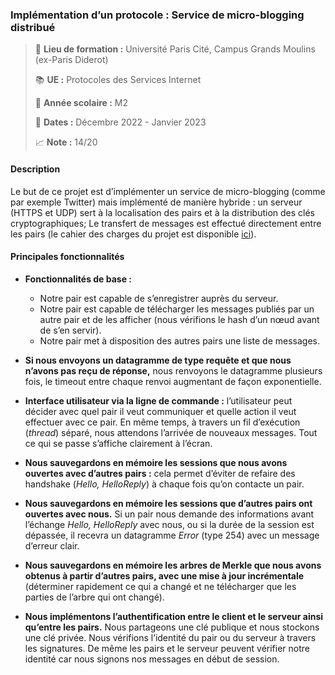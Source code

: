 ### Implémentation d’un protocole : Service de micro-blogging distribué

> :school: **Lieu de formation :** Université Paris Cité, Campus Grands Moulins (ex-Paris Diderot)
> 
> :books: **UE :** Protocoles des Services Internet
> 
> :pushpin: **Année scolaire :** M2
> 
> :calendar: **Dates :** Décembre 2022 - Janvier 2023
> 
> :chart_with_upwards_trend: **Note :** 14/20

#### Description
Le but de ce projet est d’implémenter un service de micro-blogging (comme par exemple Twitter) mais implémenté de manière hybride : un serveur (HTTPS et UDP) sert à la localisation des pairs et à la distribution des clés cryptographiques; Le transfert de messages est effectué directement entre les pairs (le cahier des charges du projet est disponible [ici](https://www.irif.fr/~jch/enseignement/2022/internet/projet.pdf)). 

#### Principales fonctionnalités
- **Fonctionnalités de base :**
  - Notre pair est capable de s’enregistrer auprès du serveur.
  - Notre pair est capable de télécharger les messages publiés par un autre pair et de les afficher (nous vérifions le hash d’un nœud avant de s’en servir).
  - Notre pair met à disposition des autres pairs une liste de messages.
 
- **Si nous envoyons un datagramme de type requête et que nous n’avons pas reçu de réponse,** nous renvoyons le datagramme plusieurs fois, le timeout entre chaque renvoi augmentant de façon exponentielle.

- **Interface utilisateur via la ligne de commande :** l’utilisateur peut décider avec quel pair il veut communiquer et quelle action il veut effectuer avec ce pair. En même temps, à travers un fil d’exécution (_thread_) séparé, nous attendons l’arrivée de nouveaux messages. Tout ce qui se passe s’affiche clairement à l’écran.

- **Nous sauvegardons en mémoire les sessions que nous avons ouvertes avec d’autres pairs :** cela permet d’éviter de refaire des handshake (_Hello, HelloReply_) à chaque fois qu’on contacte un pair.

- **Nous sauvegardons en mémoire les sessions que d’autres pairs ont ouvertes avec nous.** Si un pair nous demande des informations avant l’échange _Hello, HelloReply_ avec nous, ou si la durée de la session est dépassée, il recevra un datagramme _Error_ (type 254) avec un message d’erreur clair.

- **Nous sauvegardons en mémoire les arbres de Merkle que nous avons obtenus à partir d’autres pairs, avec une mise à jour incrémentale** (déterminer rapidement ce qui a changé et ne télécharger que les parties de l’arbre qui ont changé).
  
- **Nous implémentons l’authentification entre le client et le serveur ainsi qu’entre les pairs.** Nous partageons une clé publique et nous stockons une clé privée. Nous vérifions l’identité du pair ou du serveur à travers les signatures. De même les pairs et le serveur peuvent vérifier notre identité car nous signons nos messages en début de session.

